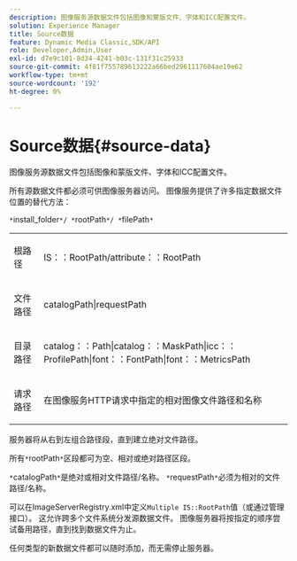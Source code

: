 ```yaml
---
description: 图像服务源数据文件包括图像和蒙版文件、字体和ICC配置文件。
solution: Experience Manager
title: Source数据
feature: Dynamic Media Classic,SDK/API
role: Developer,Admin,User
exl-id: d7e9c101-8d34-4241-b03c-131f31c25933
source-git-commit: 4f81f755789613222a66bed2961117604ae19e62
workflow-type: tm+mt
source-wordcount: '192'
ht-degree: 0%

---
```


# Source数据{#source-data}

图像服务源数据文件包括图像和蒙版文件、字体和ICC配置文件。

所有源数据文件都必须可供图像服务器访问。 图像服务提供了许多指定数据文件位置的替代方法：

`*`install_folder`*/ *`rootPath`*/ *`filePath`*`

<table id="simpletable_26686444C7EF46D6BC4C0490C8010BF9"> 
 <tr class="strow"> 
  <td class="stentry"> <p><span class="codeph"> <span class="varname">根路径</span></span> </p></td> 
  <td class="stentry"> <p><span class="codeph"> IS：：RootPath/attribute：：RootPath</span> </p></td> 
 </tr> 
 <tr class="strow"> 
  <td class="stentry"> <p><span class="codeph"> <span class="varname">文件路径</span></span> </p></td> 
  <td class="stentry"> <p><span class="codeph"> catalogPath|requestPath</span> </p></td> 
 </tr> 
 <tr class="strow"> 
  <td class="stentry"> <p><span class="codeph"> <span class="varname">目录路径</span></span> </p></td> 
  <td class="stentry"> <p><span class="codeph"> catalog：：Path|catalog：：MaskPath|icc：：ProfilePath|font：：FontPath|font：：MetricsPath</span> </p></td> 
 </tr> 
 <tr class="strow"> 
  <td class="stentry"> <p><span class="codeph"> <span class="varname">请求路径</span></span> </p></td> 
  <td class="stentry"> <p>在图像服务HTTP请求中指定的<span class="codeph">相对图像文件路径和名称</span> </p></td> 
 </tr> 
</table>

服务器将从右到左组合路径段，直到建立绝对文件路径。

所有`*`rootPath`*`区段都可为空、相对或绝对路径区段。

`*`catalogPath`*`是绝对或相对文件路径/名称。 `*`requestPath`*`必须为相对的文件路径/名称。

可以在ImageServerRegistry.xml中定义`Multiple IS::RootPath`值（或通过管理接口）。 这允许跨多个文件系统分发源数据文件。 图像服务器将按指定的顺序尝试备用路径，直到找到数据文件为止。

任何类型的新数据文件都可以随时添加，而无需停止服务器。
